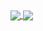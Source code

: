 <!--[![mcsadri's GitHub stats](https://github-readme-stats.vercel.app/api?username=mcsadri)](https://github.com/anuraghazra/github-readme-stats)-->

<!--[![GitHub Streak](https://streak-stats.demolab.com/?user=mcsadri)](https://git.io/streak-stats)-->

<a href="https://github.com/mcsadri/github-readme-stats">
<img align="center" src="https://github-readme-stats.vercel.app/api?username=mcsadri&show_icons=true&theme=github_dark_dimmed&card_width=800" />
</a>
<a href="https://github.com/mcsadri/github-readme-stats">
<img align="center" src="https://github-readme-stats.vercel.app/api/top-langs/?username=mcsadri&theme=transparent&card_width=800&langs_count=10">

<!-- ### Hi there 👋-->

<!--
**mcsadri/mcsadri** is a ✨ _special_ ✨ repository because its `README.md` (this file) appears on your GitHub profile.

Here are some ideas to get you started:

- 🔭 I’m currently working on ...
- 🌱 I’m currently learning ...
- 👯 I’m looking to collaborate on ...
- 🤔 I’m looking for help with ...
- 💬 Ask me about ...
- 📫 How to reach me: ...
- 😄 Pronouns: ...
- ⚡ Fun fact: ...
-->
